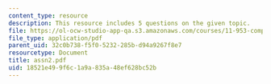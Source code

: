 ```yaml
---
content_type: resource
description: This resource includes 5 questions on the given topic.
file: https://ol-ocw-studio-app-qa.s3.amazonaws.com/courses/11-953-comparative-land-use-and-transportation-planning-spring-2006/18521e499f6c1a9a835a48ef628bc52b_assn2.pdf
file_type: application/pdf
parent_uid: 32c0b738-f5f0-5232-285b-d94a9267f8e7
resourcetype: Document
title: assn2.pdf
uid: 18521e49-9f6c-1a9a-835a-48ef628bc52b
---
```

